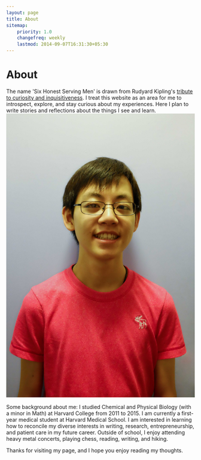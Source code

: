 ```yaml
---
layout: page
title: About
sitemap:
    priority: 1.0
    changefreq: weekly
    lastmod: 2014-09-07T16:31:30+05:30
---
```

# About
The name 'Six Honest Serving Men' is drawn from Rudyard Kipling's 
[tribute to curiosity and inquisitiveness](http://www.kiplingsociety.co.uk/poems_serving.htm). 
I treat this website as an area for me to introspect, explore, and stay curious about my experiences. 
Here I plan to write stories and reflections about the things I see and learn. 
![Image of me](/img/profpic.jpg)

Some background about me: I studied Chemical and Physical Biology (with a minor in Math) 
at Harvard College from 2011 to 2015. I am currently a first-year medical student at Harvard 
Medical School. I am interested in learning how to reconcile my diverse interests in writing,
research, entrepreneurship, and patient care in my future career. Outside of school, I enjoy
attending heavy metal concerts, playing chess, reading, writing, and hiking.

Thanks for visiting my page, and I hope you enjoy reading my thoughts.